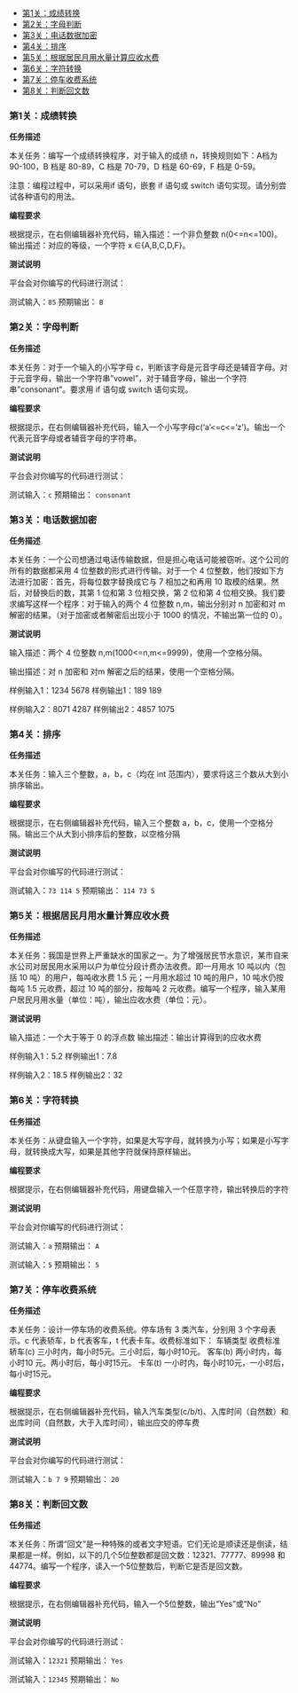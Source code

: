 - [ 第1关：成绩转换](#-第1关成绩转换)
- [ 第2关：字母判断](#-第2关字母判断)
- [ 第3关：电话数据加密](#-第3关电话数据加密)
- [ 第4关：排序](#-第4关排序)
- [ 第5关：根据居民月用水量计算应收水费](#-第5关根据居民月用水量计算应收水费)
- [ 第6关：字符转换](#-第6关字符转换)
- [ 第7关：停车收费系统](#-第7关停车收费系统)
- [ 第8关：判断回文数](#-第8关判断回文数)

### <span id="head1"> 第1关：成绩转换</span>

**任务描述**

本关任务：编写一个成绩转换程序，对于输入的成绩 n，转换规则如下：A档为 90-100，B 档是 80-89，C 档是 70-79，D 档是 60-69，F 档是 0-59。

注意：编程过程中，可以采用if 语句，嵌套 if 语句或 switch 语句实现。请分别尝试各种语句的用法。

**编程要求**

根据提示，在右侧编辑器补充代码，输入描述：一个非负整数 n(0<=n<=100)。 输出描述：对应的等级，一个字符 x ∈{A,B,C,D,F}。

**测试说明**

平台会对你编写的代码进行测试：

测试输入：`85` 预期输出： `B`

### <span id="head2"> 第2关：字母判断</span>

**任务描述**

本关任务：对于一个输入的小写字母 c，判断该字母是元音字母还是辅音字母。对于元音字母，输出一个字符串”vowel”，对于辅音字母，输出一个字符串”consonant”。要求用 if 语句或 switch 语句实现。

**编程要求**

根据提示，在右侧编辑器补充代码，输入一个小写字母c(‘a’<=c<=’z’)。输出一个代表元音字母或者辅音字母的字符串。

**测试说明**

平台会对你编写的代码进行测试：

测试输入：`c` 预期输出： `consonant`
### <span id="head3"> 第3关：电话数据加密</span>
**任务描述**

本关任务：一个公司想通过电话传输数据，但是担心电话可能被窃听。这个公司的所有的数据都采用 4 位整数的形式进行传输。对于一个 4 位整数，他们按如下方法进行加密：首先，将每位数字替换成它与 7 相加之和再用 10 取模的结果。然后，对替换后的数，其第 1 位和第 3 位相交换，第 2 位和第 4 位相交换。我们要求编写这样一个程序：对于输入的两个 4 位整数 n,m，输出分别对 n 加密和对 m 解密的结果。（对于加密或者解密后出现小于 1000 的情况，不输出第一位的 0）。

**测试说明**

输入描述：两个 4 位整数 n,m(1000<=n,m<=9999)，使用一个空格分隔。 

输出描述：对 n 加密和 对m 解密之后的结果，使用一个空格分隔。

样例输入1：1234 5678
样例输出1：189 189

样例输入2：8071 4287
样例输出2：4857 1075
### <span id="head4"> 第4关：排序</span>

**任务描述**

本关任务：输入三个整数，a，b，c（均在 int 范围内），要求将这三个数从大到小排序输出。

**编程要求**

根据提示，在右侧编辑器补充代码，输入三个整数 a，b，c，使用一个空格分隔。输出三个从大到小排序后的整数，以空格分隔

**测试说明**

平台会对你编写的代码进行测试：

测试输入：`73 114 5` 预期输出： `114 73 5`

### <span id="head6"> 第5关：根据居民月用水量计算应收水费</span>
**任务描述**

本关任务：我国是世界上严重缺水的国家之一。为了增强居民节水意识，某市自来水公司对居民用水采用以户为单位分段计费办法收费。即一月用水 10 吨以内（包括 10 吨）的用户，每吨收水费 1.5 元；一月用水超过 10 吨的用户，10 吨水仍按每吨 1.5 元收费，超过 10 吨的部分，按每吨 2 元收费。编写一个程序，输入某用户居民月用水量（单位：吨），输出应收水费（单位：元）。

**测试说明**

输入描述：一个大于等于 0 的浮点数 
输出描述：输出计算得到的应收水费

样例输入1：5.2
样例输出1：7.8

样例输入2：18.5
样例输出2：32


### <span id="head6"> 第6关：字符转换</span>

**任务描述**

本关任务：从键盘输入一个字符，如果是大写字母，就转换为小写；如果是小写字母，就转换成大写，如果是其他字符就保持原样输出。

**编程要求**

根据提示，在右侧编辑器补充代码，用键盘输入一个任意字符，输出转换后的字符

**测试说明**

平台会对你编写的代码进行测试：

测试输入：`a` 预期输出： `A`

测试输入：`5` 预期输出： `5`

### <span id="head7"> 第7关：停车收费系统</span>

**任务描述**

本关任务：设计一停车场的收费系统。停车场有 3 类汽车，分别用 3 个字母表示。c 代表轿车，b 代表客车，t 代表卡车。收费标准如下： 车辆类型     收费标准 轿车(c)     三小时内，每小时5元。三小时后，每小时10元。 客车(b)     两小时内，每小时10 元。两小时后，每小时15元。 卡车(t)     一小时内，每小时10元，一小时后，每小时15元。

**编程要求**

根据提示，在右侧编辑器补充代码，输入汽车类型(c/b/t)、入库时间（自然数）和出库时间（自然数，大于入库时间），输出应交的停车费

**测试说明**

平台会对你编写的代码进行测试：

测试输入：`b 7 9` 预期输出： `20`

### <span id="head8"> 第8关：判断回文数</span>

**任务描述**

本关任务：所谓“回文”是一种特殊的或者文字短语。它们无论是顺读还是倒读，结果都是一样。例如，以下的几个5位整数都是回文数：12321、77777、89998 和 44774。编写一个程序，读入一个5位整数后，判断它是否是回文数。

**编程要求**

根据提示，在右侧编辑器补充代码，输入一个5位整数，输出“Yes”或“No”

**测试说明**

平台会对你编写的代码进行测试：

测试输入：`12321` 预期输出： `Yes`

测试输入：`12345` 预期输出： `No`


